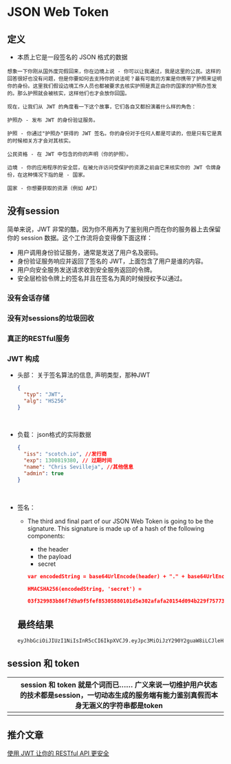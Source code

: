 # JSON Web Token

## 定义

- 本质上它是一段签名的 JSON 格式的数据

```
想象一下你刚从国外度完假回来，你在边境上说 - 你可以让我通过，我是这里的公民。这样的回答很好也没有问题，但是你要如何去支持你的说法呢？最有可能的方案是你携带了护照来证明你的身份。这里我们假设边境工作人员也都被要求去核实护照是真正由你的国家的护照办签发的。那么护照就会被核实，这样他们也才会放你回国。

现在，让我们从 JWT 的角度看一下这个故事，它们各自又都扮演着什么样的角色：

护照办 - 发布 JWT 的身份验证服务。

护照 - 你通过"护照办"获得的 JWT 签名。你的身份对于任何人都是可读的，但是只有它是真的时候相关方才会对其核实。

公民资格 - 在 JWT 中包含的你的声明（你的护照）。

边境 - 你的应用程序的安全层，在被允许访问受保护的资源之前由它来核实你的 JWT 令牌身份，在这种情况下指的是 - 国家。

国家 - 你想要获取的资源（例如 API）
```

## 没有session

简单来说，JWT 非常的酷，因为你不用再为了鉴别用户而在你的服务器上去保留你的 session 数据。这个工作流将会变得像下面这样：

- 用户调用身份验证服务，通常是发送了用户名及密码。
- 身份验证服务响应并返回了签名的 JWT，上面包含了用户是谁的内容。
- 用户向安全服务发送请求收到安全服务返回的令牌。
- 安全层检验令牌上的签名并且在签名为真的时候授权予以通过。

### 没有会话存储

### 没有对sessions的垃圾回收

### 真正的RESTful服务





### JWT 构成

- 头部： 关于签名算法的信息, 声明类型，那种JWT

  ```JSON
  {
    "typ": "JWT",
    "alg": "HS256"
  }
  ```

  ​

- 负载： json格式的实际数据

  ```json
  {
    "iss": "scotch.io", //发行商
    "exp": 1300819380, // 过期时间
    "name": "Chris Sevilleja", //其他信息
    "admin": true
  }
  ```

  ​

- 签名：

  - The third and final part of our JSON Web Token is going to be the signature. This signature is made up of a hash of the following components:

    - the header
    - the payload
    - secret

    ```json
    var encodedString = base64UrlEncode(header) + "." + base64UrlEncode(payload);

    HMACSHA256(encodedString, 'secret') = 

    03f329983b86f7d9a9f5fef85305880101d5e302afafa20154d094b229f75773
    ```

  ## 最终结果

  ```
  eyJhbGciOiJIUzI1NiIsInR5cCI6IkpXVCJ9.eyJpc3MiOiJzY290Y2guaW8iLCJleHAiOjEzMDA4MTkzODAsIm5hbWUiOiJDaHJpcyBTZXZpbGxlamEiLCJhZG1pbiI6dHJ1ZX0.03f329983b86f7d9a9f5fef85305880101d5e302afafa20154d094b229f75773
  ```



## session 和 token

|      | session 和 token 就是个词而已…… 广义来说一切**维护用户状态**的技术都是session，一切动态生成的服务端有能力**鉴别真假**而本身无涵义的字符串都是token |
| ---- | ---------------------------------------- |
|      |                                          |



## 推介文章

[使用 JWT 让你的 RESTful API 更安全]: https://hexiangyu.me/posts/7	"JWT"



[使用 JWT 让你的 RESTful API 更安全](https://hexiangyu.me/posts/7)